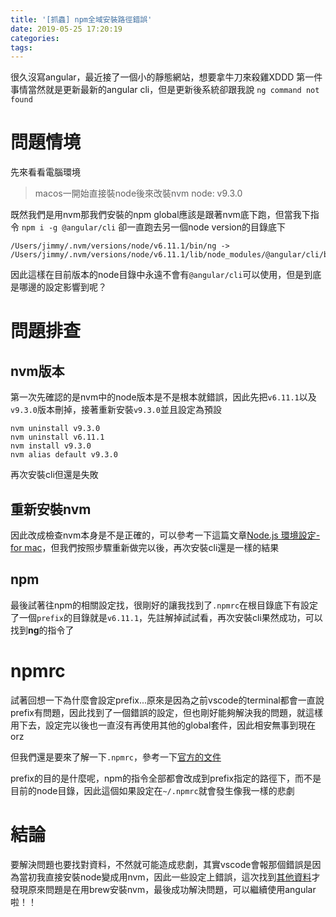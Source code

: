 ```yaml
---
title: '[抓蟲] npm全域安裝路徑錯誤'
date: 2019-05-25 17:20:19
categories:
tags:
---
```


很久沒寫angular，最近接了一個小的靜態網站，想要拿牛刀來殺雞XDDD
第一件事情當然就是更新最新的angular cli，但是更新後系統卻跟我說 `ng command not found`

<!--more-->

# 問題情境

先來看看電腦環境

> macos一開始直接裝node後來改裝nvm
> node: v9.3.0

既然我們是用nvm那我們安裝的npm global應該是跟著nvm底下跑，但當我下指令 `npm i -g @angular/cli` 卻一直跑去另一個node version的目錄底下

```shell
/Users/jimmy/.nvm/versions/node/v6.11.1/bin/ng -> /Users/jimmy/.nvm/versions/node/v6.11.1/lib/node_modules/@angular/cli/bin/ng
```

因此這樣在目前版本的node目錄中永遠不會有`@angular/cli`可以使用，但是到底是哪邊的設定影響到呢？

# 問題排查

## nvm版本

第一次先確認的是nvm中的node版本是不是根本就錯誤，因此先把`v6.11.1`以及`v9.3.0`版本刪掉，接著重新安裝`v9.3.0`並且設定為預設

```shell
nvm uninstall v9.3.0
nvm uninstall v6.11.1
nvm install v9.3.0
nvm alias default v9.3.0
```

再次安裝cli但還是失敗

## 重新安裝nvm

因此改成檢查nvm本身是不是正確的，可以參考一下這篇文章[Node.js 環境設定-for mac](<https://medium.com/@toumasaya/node-js-%E7%92%B0%E5%A2%83%E8%A8%AD%E5%AE%9A-for-mac-a2628836feaf>)，但我們按照步驟重新做完以後，再次安裝cli還是一樣的結果

## npm

最後試著往npm的相關設定找，很剛好的讓我找到了`.npmrc`在根目錄底下有設定了一個`prefix`的目錄就是`v6.11.1`，先註解掉試試看，再次安裝cli果然成功，可以找到**ng**的指令了

# npmrc

試著回想一下為什麼會設定prefix...原來是因為之前vscode的terminal都會一直說prefix有問題，因此找到了一個錯誤的設定，但也剛好能夠解決我的問題，就這樣用下去，設定完以後也一直沒有再使用其他的global套件，因此相安無事到現在orz

但我們還是要來了解一下`.npmrc`，參考一下[官方的文件](<https://docs.npmjs.com/files/npmrc>)

prefix的目的是什麼呢，npm的指令全部都會改成到prefix指定的路徑下，而不是目前的node目錄，因此這個如果設定在`~/.npmrc`就會發生像我一樣的悲劇

# 結論

要解決問題也要找對資料，不然就可能造成悲劇，其實vscode會報那個錯誤是因為當初我直接安裝node變成用nvm，因此一些設定上錯誤，這次找到[其他資料](<https://medium.com/@mvpdw06/%E8%A7%A3%E6%B1%BA-nvm-is-not-compatible-with-the-npm-config-prefix-option-currently-set-to-usr-local-%E5%95%8F%E9%A1%8C-cb1f3462ef40>)才發現原來問題是在用brew安裝nvm，最後成功解決問題，可以繼續使用angular啦！！